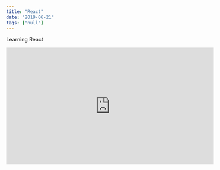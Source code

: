 ```yaml
---
title: "React"
date: "2019-06-21"
tags: ["null"]
---
```


Learning React

<iframe width="560" height="315" src="https://www.youtube.com/embed/LU-ynRoqDEs" frameborder="0" allow="accelerometer; autoplay; encrypted-media; gyroscope; picture-in-picture" allowfullscreen></iframe>